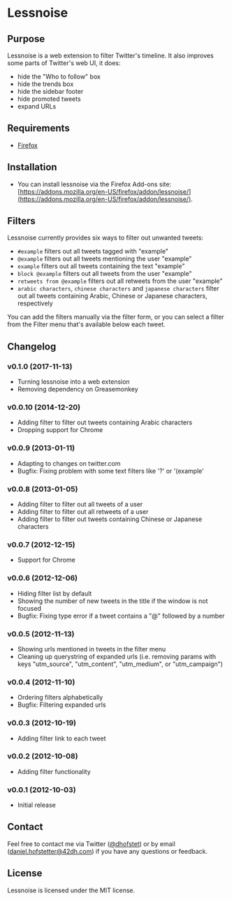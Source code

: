 # Lessnoise

## Purpose

Lessnoise is a web extension to filter Twitter's timeline. It also improves some parts of Twitter's web UI, it does:

* hide the "Who to follow" box
* hide the trends box
* hide the sidebar footer
* hide promoted tweets
* expand URLs

## Requirements

* [Firefox](https://www.mozilla.org/en-US/firefox/new/)

## Installation

* You can install lessnoise via the Firefox Add-ons site: [https://addons.mozilla.org/en-US/firefox/addon/lessnoise/](https://addons.mozilla.org/en-US/firefox/addon/lessnoise/).

## Filters

Lessnoise currently provides six ways to filter out unwanted tweets:

* `#example` filters out all tweets tagged with "example"
* `@example` filters out all tweets mentioning the user "example"
* `example` filters out all tweets containing the text "example"
* `block @example` filters out all tweets from the user "example"
* `retweets from @example` filters out all retweets from the user "example"
* `arabic characters`, `chinese characters` and `japanese characters` filter out all tweets containing Arabic, Chinese or Japanese characters, respectively

You can add the filters manually via the filter form, or you can select a filter from the Filter menu that's available below each tweet.

## Changelog

### v0.1.0 (2017-11-13)

* Turning lessnoise into a web extension
* Removing dependency on Greasemonkey

### v0.0.10 (2014-12-20)

* Adding filter to filter out tweets containing Arabic characters
* Dropping support for Chrome

### v0.0.9 (2013-01-11)

* Adapting to changes on twitter.com
* Bugfix: Fixing problem with some text filters like '?' or '(example'

### v0.0.8 (2013-01-05)

* Adding filter to filter out all tweets of a user
* Adding filter to filter out all retweets of a user
* Adding filter to filter out tweets containing Chinese or Japanese characters

### v0.0.7 (2012-12-15)

* Support for Chrome

### v0.0.6 (2012-12-06)

* Hiding filter list by default
* Showing the number of new tweets in the title if the window is not focused
* Bugfix: Fixing type error if a tweet contains a "@" followed by a number

### v0.0.5 (2012-11-13)

* Showing urls mentioned in tweets in the filter menu
* Cleaning up querystring of expanded urls (i.e. removing params with keys "utm_source", "utm_content", "utm_medium", or "utm_campaign")

### v0.0.4 (2012-11-10)

* Ordering filters alphabetically
* Bugfix: Filtering expanded urls

### v0.0.3 (2012-10-19)

* Adding filter link to each tweet

### v0.0.2 (2012-10-08)

* Adding filter functionality

### v0.0.1 (2012-10-03)

* Initial release

## Contact

Feel free to contact me via Twitter ([@dhofstet](https://twitter.com/dhofstet)) or by email (daniel.hofstetter@42dh.com) if you have any questions or feedback.

## License

Lessnoise is licensed under the MIT license.
